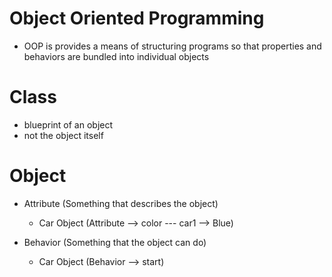 # Object Oriented Programming

 - OOP is provides a means of structuring programs so that properties and behaviors are bundled into individual objects

# Class

 - blueprint of an object
 - not the object itself

# Object
 - Attribute (Something that describes the object)
    - Car Object (Attribute --> color --- car1 --> Blue)

 - Behavior (Something that the object can do)
    - Car Object (Behavior --> start)